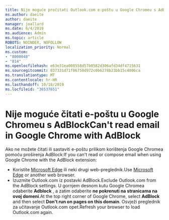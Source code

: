 ```yaml
---
title: Nije moguće pročitati Outlook.com e-poštu u Google Chromeu s AdBlock
ms.author: daeite
author: daeite
manager: joallard
ms.date: 6/4/2019
ms.audience: Admin
ms.topic: article
ROBOTS: NOINDEX, NOFOLLOW
localization_priority: Normal
ms.custom:
- "8000048"
- "814"
ms.openlocfilehash: e63e31ea008558d57b0582d306afd34df4715631
ms.sourcegitcommit: 037331d71f06750d972c0b6278b23bb15c4806ca
ms.translationtype: MT
ms.contentlocale: hr-HR
ms.lasthandoff: 10/18/2019
ms.locfileid: "36537651"
---
```

# <a name="cant-read-email-in-google-chrome-with-adblock"></a><span data-ttu-id="bb022-102">Nije moguće čitati e-poštu u Google Chromeu s AdBlock</span><span class="sxs-lookup"><span data-stu-id="bb022-102">Can't read email in Google Chrome with AdBlock</span></span>

<span data-ttu-id="bb022-103">Ako ne možete čitati ili sastaviti e-poštu prilikom korištenja Google Chromea pomoću proširenja AdBlock:</span><span class="sxs-lookup"><span data-stu-id="bb022-103">If you can't read or compose email when using Google Chrome with the AdBlock extension:</span></span>

- <span data-ttu-id="bb022-104">Koristite [Microsoft Edge](https://go.microsoft.com/fwlink/p/?linkid=2001503&amp;clcid=0x409) ili neki drugi web-preglednik.</span><span class="sxs-lookup"><span data-stu-id="bb022-104">Use [Microsoft Edge](https://go.microsoft.com/fwlink/p/?linkid=2001503&amp;clcid=0x409) or another web browser.</span></span>
- <span data-ttu-id="bb022-105">Izuzmite Outlook.com iz postavki AdBlock.</span><span class="sxs-lookup"><span data-stu-id="bb022-105">Exclude Outlook.com from the AdBlock settings.</span></span> <span data-ttu-id="bb022-106">U gornjem desnom kutu Google Chromea odaberite **Adblock** , a zatim odaberite **ne pokrenuti na stranicama na ovoj domeni**.</span><span class="sxs-lookup"><span data-stu-id="bb022-106">At the top right corner of Google Chrome, select **AdBlock** and then select **Don't run on pages on this domain**.</span></span> <span data-ttu-id="bb022-107">Osvježi preglednik za učitavanje Outlook.com opet.</span><span class="sxs-lookup"><span data-stu-id="bb022-107">Refresh your browser to load Outlook.com again.</span></span>